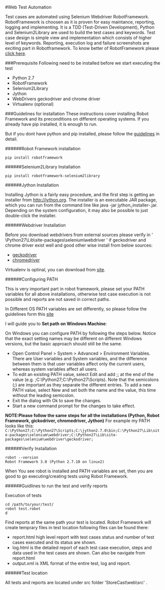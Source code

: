 #Web Test Automation

Test cases are automated using Selenium Webdriver RobotFramework. RobotFramework is choosen
as it is proven for easy maintance, reporting, logging and implementing. It is a TDD (Test-Driven Development),
Python and Selenium2Library are used to build the test cases and keywords.
Test case design is simple view and implementation which consists of higher level of keywords.
Reporting, execution log and failure screenshots are exciting part in Robotframework.
To know better of RobotFramework please [click here](http://robotframework.org/robotframework/#user-guide).

###Prerequisite
Following need to be installed before we start executing the test
- Python 2.7
- RobotFramework
- Selenium2Library
- Jython
- WebDrivers geckodriver and chrome driver
- Virtualenv (optional)

###Guidelines for installation
These instructions cover installing Robot Framework and its preconditions on different operating systems.
If you already have pip installed, it is enough to run.

But if you dont have python and pip installed, please follow the [guidelines](https://github.com/robotframework/robotframework/blob/master/INSTALL.rst#python-installation) in detail.

######Robot Framework installation

```
pip install robotframework

```

######Selenium2Library Installation

```
pip install robotframework-selenium2library

```

######Jython Installation

Installing Jython is a fairly easy procedure, and the first step is getting an installer from http://jython.org.
The installer is an executable JAR package, which you can run from the command line like java -jar jython_installer-<version>.jar.
Depending on the system configuration, it may also be possible to just double-click the installer.

######Webdriver Installation

Before you download webdrivers from external sources please verify in ' \Python27\Lib\site-packages\selenium\webdriver '
if geckodriver and chrome driver exist well and good other wise install from below sources:

- [geckodriver](https://github.com/mozilla/geckodriver/releases)
- [chromedriver](https://sites.google.com/a/chromium.org/chromedriver/getting-started)

Virtualenv is optinal, you can download from [site](https://pypi.python.org/pypi/virtualenv).

######Configuring PATH

This is very important part in robot framework, please set your PATH variables for all above installations,
otherwise test case execution is not possible and reports are not saved in correct paths.

In Different OS PATH variables are set differently, so please follow the guidelines form this [site](https://github.com/robotframework/robotframework/blob/master/INSTALL.rst#configuring-path)

I will guide you to **Set path on Windows Machine**:

On Windows you can configure PATH by following the steps below. Notice that the exact setting names may be different on different Windows versions, but the basic approach should still be the same.

- Open Control Panel > System > Advanced > Environment Variables. There are User variables and System variables, and the difference between them is that user variables affect only the current users, whereas system variables affect all users.
- To edit an existing PATH value, select Edit and add ;<InstallationDir>;<ScriptsDir> at the end of the value (e.g. ;C:\Python27;C:\Python27\Scripts). Note that the semicolons (;) are important as they separate the different entries. To add a new PATH value, select New and set both the name and the value, this time without the leading semicolon.
- Exit the dialog with Ok to save the changes.
- Start a new command prompt for the changes to take effect.

**NOTE:Please follow the same steps for all the installations (Python, Robot Framework, gickodriver, chromedriver, Jython)**
For example my PATH looks like this:
`C:\Python27;C:\Python27\Scripts;C:\jython2.7.0\bin;C:\Python27\Lib\site-packages\selenium\webdriver;C:\Python27\Lib\site-packages\selenium\webdriver\geckodriver;`

######Verify Installation

```
robot --version
Robot Framework 3.0 (Python 2.7.10 on linux2)

```

When You see robot is installed and PATH variables are set, then you are good to go executing/creating tests using Robot Framework.

######Guidlines to run the test and verify reports

Execution of tests
```
cd /path/to/your/test/
robot test.robot
d
```
Find reports at the same path your test is located. Robot Framework will create temprary files in test location
following files can be found there:
- report.html high level report with test cases status and number of test cases executed and its status are shown.
- log.html is the detailed report of each test case execution, steps and data used in the test cases are shown. Can also be navigate from report.html
- output.xml is XML format of the entire test, log and report.

######Test location

All tests and reports are located under src folder 'StoreCast\web\src' .
